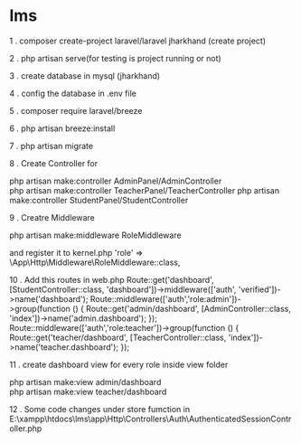 # lms

1 . composer create-project laravel/laravel jharkhand (create project)

2 . php artisan serve(for testing is project running or not)

3 . create database in mysql (jharkhand)

4 . config the database in .env file

5 . composer require laravel/breeze

6 . php artisan breeze:install

7 . php artisan migrate

8 . Create Controller for  

php artisan make:controller AdminPanel/AdminController    
php artisan make:controller TeacherPanel/TeacherController
php artisan make:controller StudentPanel/StudentController

9 . Creatre Middleware

php artisan make:middleware RoleMiddleware

and register it to kernel.php
'role' => \App\Http\Middleware\RoleMiddleware::class,

10 . Add this routes in web.php
Route::get('dashboard', [StudentController::class, 'dashboard'])->middleware(['auth', 'verified'])->name('dashboard');
Route::middleware(['auth','role:admin'])->group(function () {
    Route::get('admin/dashboard', [AdminController::class, 'index'])->name('admin.dashboard');
});
Route::middleware(['auth','role:teacher'])->group(function () {
    Route::get('teacher/dashboard', [TeacherController::class, 'index'])->name('teacher.dashboard');
});

11 . create dashboard view for every role inside view folder

php artisan make:view admin/dashboard  
php artisan make:view teacher/dashboard  

12 . Some code changes under store fumction in E:\xampp\htdocs\lms\app\Http\Controllers\Auth\AuthenticatedSessionController.php



